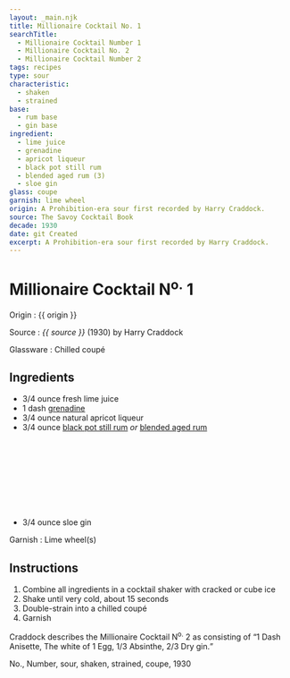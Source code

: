 ```yaml
---
layout: _main.njk
title: Millionaire Cocktail No. 1
searchTitle:
  - Millionaire Cocktail Number 1
  - Millionaire Cocktail No. 2
  - Millionaire Cocktail Number 2
tags: recipes
type: sour
characteristic:
  - shaken
  - strained
base:
  - rum base
  - gin base
ingredient:
  - lime juice
  - grenadine
  - apricot liqueur
  - black pot still rum
  - blended aged rum (3)
  - sloe gin
glass: coupe
garnish: lime wheel
origin: A Prohibition-era sour first recorded by Harry Craddock.
source: The Savoy Cocktail Book
decade: 1930
date: git Created
excerpt: A Prohibition-era sour first recorded by Harry Craddock.
---
```

<!-- markdownlint-disable MD025 -->
# Millionaire Cocktail N<sup>o.</sup> 1
<!-- markdownlint-disable MD025 -->

Origin
  : {{ origin }}

Source
  : <cite><span data-pagefind-filter="Source">{{ source }}</span></cite> (1930) by Harry Craddock

Glassware
  : Chilled coupé

## Ingredients

* 3/4 ounce fresh lime juice
* 1 dash [grenadine](/mixes/grenadine/)
* 3/4 ounce natural apricot liqueur
* 3/4 ounce [black pot still rum](/rums/10-rum-black-pot-still/) *or* [blended aged rum](/rums/05-rum-blended-aged/)<icon-l space="1em" class="bigger" label="(3)"><span class="with-icon"><svg class="icon"><use href="/assets/images/icons/circle-3.svg#circle-3"></use></svg></span></icon-l>
* 3/4 ounce sloe gin

Garnish
  : <span data-pagefind-filter="Garnish">Lime wheel(s)</span>

## Instructions

1. Combine all ingredients in a cocktail shaker with cracked or cube ice
2. Shake until very cold, about 15 seconds
3. Double-strain into a chilled coupé
4. Garnish

<tiki-callout type="note">

  Craddock describes the Millionaire Cocktail N<sup>o.</sup> 2 as consisting of <q>1 Dash Anisette, The white of 1 Egg, 1/3 Absinthe, 2/3 Dry gin.</q>

</tiki-callout>

<div
  class="sr-only"
  data-cat[0]="Drink"
  data-type[0]="Sour"
  data-char[0]="Shaken"
  data-char[1]="Strained"
  data-base[0]="Rum/Cane spirits"
  data-base[1]="Gin"
  data-ingredient[0]="Lime juice"
  data-ingredient[1]="Grenadine"
  data-ingredient[2]="Apricot liqueur"
  data-ingredient[3]="Black pot still rum"
  data-ingredient[4]="Blended aged rum [3]"
  data-ingredient[5]="Gin, sloe"
  data-pantry[0]="Lime wheel"
  data-juice[0]="Lime juice"
  data-syrup[0]="Grenadine"
  data-liquor[0]="Apricot liqueur"
  data-liquor[1]="Black pot still rum"
  data-liquor[2]="Blended aged rum [3]"
  data-liquor[3]="Gin, sloe"
  data-origin[0]="Harry Craddock"
  data-glass[0]="Coupé"
  data-decade[0]="1930"
  data-pagefind-filter="
    Category[data-cat[0]],
    Type[data-type[0]],
    Characteristic[data-char[0]],
    Characteristic[data-char[1]],
    Base[data-base[0]],
    Base[data-base[1]],
    Ingredient[data-ingredient[0]],
    Ingredient[data-ingredient[1]],
    Ingredient[data-ingredient[2]],
    Ingredient[data-ingredient[3]],
    Ingredient[data-ingredient[4]],
    Ingredient[data-ingredient[5]],
    Pantry[data-pantry[0]],
    Juice[data-juice[0]],
    Syrup[data-syrup[0]],
    Liquor[data-liquor[0]],
    Liquor[data-liquor[1]],
    Liquor[data-liquor[2]],
    Liquor[data-liquor[3]],
    Origin[data-origin[0]],
    Glassware[data-glass[0]],
    Decade[data-decade[0]]
  "
>
</div>

<div class="keywords" aria-hidden>No., Number, sour, shaken, strained, coupe, 1930</div>
